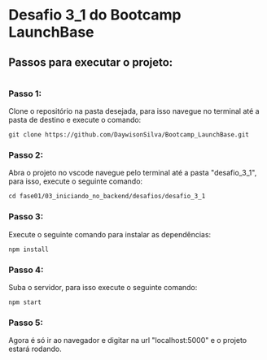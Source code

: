 # Desafio 3_1 do Bootcamp LaunchBase

## Passos para executar o projeto:
#
### Passo 1:
Clone o repositório na pasta desejada, para isso navegue no terminal até a pasta de destino e execute o comando:
```
git clone https://github.com/DaywisonSilva/Bootcamp_LaunchBase.git
```
### Passo 2:
Abra o projeto no vscode navegue pelo terminal até a pasta "desafio_3_1", para isso, execute o seguinte comando:
```
cd fase01/03_iniciando_no_backend/desafios/desafio_3_1
```

### Passo 3: 
Execute o seguinte comando para instalar as dependências:
```
npm install
```

### Passo 4:
Suba o servidor, para isso execute o seguinte comando:
```
npm start
```

### Passo 5:
Agora é só ir ao navegador e digitar na url "localhost:5000" e o projeto estará rodando.
